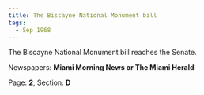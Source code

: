 ```yaml
---  
title: The Biscayne National Monument bill  
tags:  
  - Sep 1968  
---  
```

  
The Biscayne National Monument bill reaches the Senate.  
  
Newspapers: **Miami Morning News or The Miami Herald**  
  
Page: **2**, Section: **D** 

